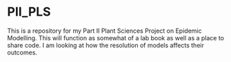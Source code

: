 # PII_PLS

This is a repository for my Part II Plant Sciences Project on Epidemic Modelling. This will function as somewhat of a lab book as well as a place to share code. I am looking at how the resolution of models affects their outcomes.

